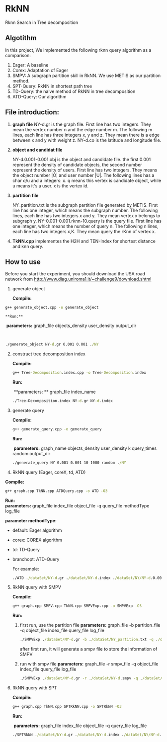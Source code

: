 # RkNN
Rknn Search in Tree decomposition

## Algotithm

In this project, We implemented the following rknn query algorithm as a comparison:

1. Eager:  A baseline
2. Corex: Adaptation of Eager
3. SMPV: A subgraph partition skill in RkNN. We use METIS as our partition method.
4. SPT-Query: RkNN in shortest path tree
5. TD-Query: the naive method of RkNN in tree decomposition
6. ATD-Query: Our algorithm

## File introduction:

1. **graph file**
   NY-d.gr is the graph file. First line has two integers. They mean the vertex number n and the edge number m. The following m lines, each line has three integers x, y and z. They mean there is a edge between x and y with weight z.
   NY-d.co is the latitude and longitude file.

2. **object and candidat file**

   NY-d.0.001-0.001.obj is the object and candidate file. the first 0.001 represent the density of candidate objects, the second number represent the density of users. First line has two integers. They means the object number |O| and user number |U|. The following lines has a char q/u and a integers: x. q means this vertex is candidate object, while u means it's a user. x is the vertex id. 

3. **partition file**

   NY_partition.txt is the subgraph partition file generated by METIS. First line has one integer, which means the subgraph number. The following lines, each line has two integers x and y. They mean vertex x belongs to subgraph y.
   NY-0.001-0.001.rknn-10.query is the query file. First line has one integer, which means the number of query n. The following n lines, each line has two integers x,K. They mean query the rKnn of vertex x.

4. **TkNN.cpp** implementes the H2H and TEN-Index for shortest distance and knn query.

## How to use

Before you start the experiment, you should download the USA road network from http://www.diag.uniroma1.it/~challenge9/download.shtml

1.  generate object

    **Compile:**  

   ```cmd
   g++ generate_object.cpp -o generate_object
   ```

    **Run:** 

   ​		 **parameters:**  graph_file objects_density user_density output_dir

   ​		

   ```cmd
   ./generate_object NY-d.gr 0.001 0.001 ./NY
   ```

   

2. construct tree decomposition index

    **Compile:**  

   ```cmd
   g++ Tree-Decomposition.index.cpp -o Tree-Decomposition.index
   ```

    **Run:** 

   ​		**parameters: ** graph_file index_name
      	 

   ```cmd
   ./Tree-Decomposition.index NY-d.gr NY-d.index
   ```

   

3. generate query

   **Compile:** 

   ```cmd
   g++ generate_query.cpp -o generate_query
   ```

   **Run:**

   ​		**parameters:**  graph_name objects_density user_density k query_times random output_dir
   ​		

   ```cmd
   ./generate_query NY 0.001 0.001 10 1000 random ./NY
   ```

   

4.  RkNN query (Eager, coreX, td, ATD)

   **Compile:**  

   ```cmd
   g++ graph.cpp TkNN.cpp ATDQuery.cpp -o ATD -O3
   ```

   **Run:**  
   		**parameters:** graph_file index_file object_file -q query_file methodType log_file

   **parameter methodType:**

   - default: Eager algorithm

   - corex: COREX algorithm

   - td: TD-Query

   - branchopt: ATD-Query

     For example:

     ```cmd
     ./ATD ./dataSet/NY-d.gr ./dataSet/NY-d.index ./dataSet/NY/NY-d.0.001-0.001.obj -q ./query/NY/NY-0.001-0.001.rknn-10.query branchopt ./result.txt
     ```

     

5. RkNN query with SMPV

   **Compile:**  

   ```cmd
   g++ graph.cpp SMPV.cpp TkNN.cpp SMPVExp.cpp -o SMPVExp -O3
   ```

   **Run:**  

   1. first run,  use the partition file
      **parameters:** graph_file -b partition_file -q object_file index_file query_file log_file

      ```cmd
      ./SMPVExp ./dataSet/NY-d.gr -b ./dataSet/NY_partition.txt -q ./dataSet/NY/NY-d.0.001-0.001.obj ./dataSet/NY-d.index ./query/NY/NY-0.001-0.001.rknn-10.query ./result.txt
      ```

      after first run, it will generate a smpv file to store the information of SMPV

   2. run with smpv file
      **parameters:** graph_file -r smpv_file -q object_file index_file query_file log_file

      ```cmd
      ./SMPVExp ./dataSet/NY-d.gr -r ./dataSet/NY-d.smpv -q ./dataSet/NY/NY-d.0.001-0.001.obj ./dataSet/NY-d.index ./query/NY/NY-0.001-0.001.rknn-10.query ./result.txt
      ```

      

6. RkNN query with SPT

   **Compile:**  

   ```cmd
   g++ graph.cpp TkNN.cpp SPTRkNN.cpp -o SPTRkNN -O3
   ```

   **Run:**

   ​		**parameters:**  graph_file index_file object_file -q query_file log_file

   ```cmd
   ./SPTRkNN ./dataSet/NY-d.gr ./dataSet/NY-d.index ./dataSet/NY/NY-d.0.001-0.001.obj -q ./query/NY/NY-0.001-0.001.rknn-10.query ./result.txt
   ```

   